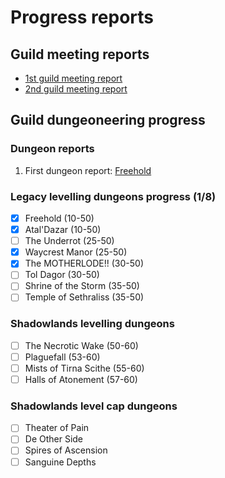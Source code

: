 # Progress reports

## Guild meeting reports

* [1st guild meeting report](fox-2021-07-07.md)
* [2nd guild meeting report](fox-2021-07-14.md)

## Guild dungeoneering progress

### Dungeon reports

1. First dungeon report: [Freehold](fox-2021-07-10.md)

### Legacy levelling dungeons progress (1/8)

- [x] Freehold (10-50)
- [x] Atal'Dazar (10-50)
- [ ] The Underrot (25-50)
- [x] Waycrest Manor (25-50)
- [x] The MOTHERLODE!! (30-50)
- [ ] Tol Dagor (30-50)
- [ ] Shrine of the Storm (35-50)
- [ ] Temple of Sethraliss (35-50)

### Shadowlands levelling dungeons

- [ ] The Necrotic Wake (50-60)
- [ ] Plaguefall (53-60)
- [ ] Mists of Tirna Scithe (55-60)
- [ ] Halls of Atonement (57-60)
            
### Shadowlands level cap dungeons
               
- [ ] Theater of Pain
- [ ] De Other Side
- [ ] Spires of Ascension
- [ ] Sanguine Depths
